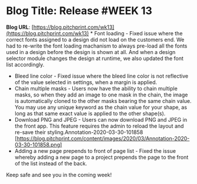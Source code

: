 # **Blog Title**: Release #WEEK 13

**Blog URL**: [https://blog.pitchprint.com/wk13](https://blog.pitchprint.com/wk13) * Font loading - Fixed issue where the correct fonts assigned to a design did not load on the customers end. We had to re-write the font
   loading machanism to always pre-load all the fonts used in a design before the design is shown at all. And when a design selector module
   changes the design at runtime, we also updated the font list accordingly.
 * Bleed line color - Fixed issue where the bleed line color is not reflective of the value selected in settings, when a margin is applied.
 * Chain multiple masks - Users now have the ability to chain multiple masks, so when they add an image to one mask in the chain, the image
   is automatically cloned to the other masks bearing the same chain value. You may use any unique keyword as the chain value for your
   shape, as long as that same exact value is applied to the other shape(s).
 * Download PNG and JPEG - Users can now download PNG and JPEG in the front app. This feature requires the admin to reload the layout and
   re-save their styling.Annotation-2020-03-30-101858 [https://blog.pitchprint.com/content/images/2020/03/Annotation-2020-03-30-101858.png]
 * Adding a new page prepends to front of page list - Fixed the issue whereby adding a new page to a project prepends the page to the front
   of the list instead of the back.

Keep safe and see you in the coming week!

